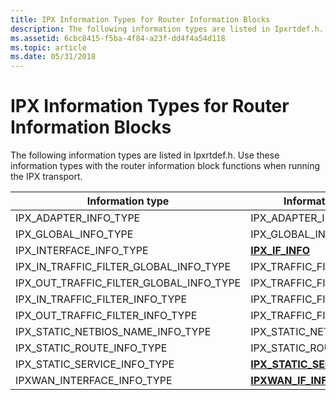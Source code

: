 ```yaml
---
title: IPX Information Types for Router Information Blocks
description: The following information types are listed in Ipxrtdef.h. Use these information types with the router information block functions when running the IPX transport.
ms.assetid: 6cbc8415-f5ba-4f84-a23f-dd4f4a54d118
ms.topic: article
ms.date: 05/31/2018
---
```


# IPX Information Types for Router Information Blocks

The following information types are listed in Ipxrtdef.h. Use these information types with the router information block functions when running the IPX transport.



| Information type                              | Information structure                                          |
|-----------------------------------------------|----------------------------------------------------------------|
| IPX\_ADAPTER\_INFO\_TYPE                      | IPX\_ADAPTER\_INFO                                             |
| IPX\_GLOBAL\_INFO\_TYPE                       | IPX\_GLOBAL\_INFO                                              |
| IPX\_INTERFACE\_INFO\_TYPE                    | [**IPX\_IF\_INFO**](/windows/desktop/api/Ipxrtdef/ns-ipxrtdef-ipx_if_info)                           |
| IPX\_IN\_TRAFFIC\_FILTER\_GLOBAL\_INFO\_TYPE  | IPX\_TRAFFIC\_FILTER\_GLOBAL\_INFO                             |
| IPX\_OUT\_TRAFFIC\_FILTER\_GLOBAL\_INFO\_TYPE | IPX\_TRAFFIC\_FILTER\_GLOBAL\_INFO                             |
| IPX\_IN\_TRAFFIC\_FILTER\_INFO\_TYPE          | IPX\_TRAFFIC\_FILTER\_INFO                                     |
| IPX\_OUT\_TRAFFIC\_FILTER\_INFO\_TYPE         | IPX\_TRAFFIC\_FILTER\_INFO                                     |
| IPX\_STATIC\_NETBIOS\_NAME\_INFO\_TYPE        | IPX\_STATIC\_NETBIOS\_NAME\_INFO                               |
| IPX\_STATIC\_ROUTE\_INFO\_TYPE                | IPX\_STATIC\_ROUTE\_INFO                                       |
| IPX\_STATIC\_SERVICE\_INFO\_TYPE              | [**IPX\_STATIC\_SERVICE\_INFO**](https://docs.microsoft.com/previous-versions/windows/desktop/legacy/aa374456(v=vs.85)) |
| IPXWAN\_INTERFACE\_INFO\_TYPE                 | [**IPXWAN\_IF\_INFO**](/windows/desktop/api/Ipxrtdef/ns-ipxrtdef-ipxwan_if_info)                     |



 

 

 




